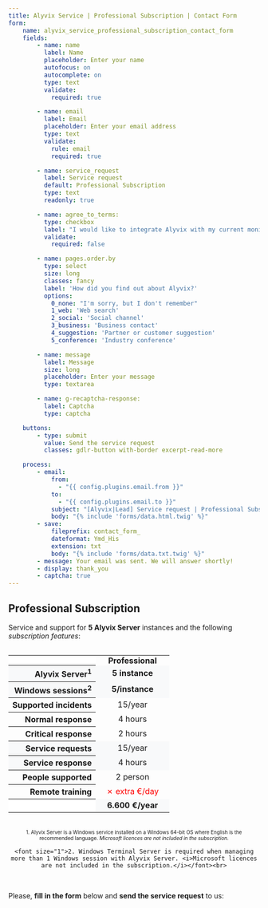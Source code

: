 ```yaml
---
title: Alyvix Service | Professional Subscription | Contact Form
form:
    name: alyvix_service_professional_subscription_contact_form
    fields:
        - name: name
          label: Name
          placeholder: Enter your name
          autofocus: on
          autocomplete: on
          type: text
          validate:
            required: true

        - name: email
          label: Email
          placeholder: Enter your email address
          type: text
          validate:
            rule: email
            required: true

        - name: service_request
          label: Service request
          default: Professional Subscription
          type: text
          readonly: true

        - name: agree_to_terms:
          type: checkbox
          label: "I would like to integrate Alyvix with my current monitoring system"
          validate:
            required: false

        - name: pages.order.by
          type: select
          size: long
          classes: fancy
          label: 'How did you find out about Alyvix?'
          options:
            0_none: "I'm sorry, but I don't remember"
            1_web: 'Web search'
            2_social: 'Social channel'
            3_business: 'Business contact'
            4_suggestion: 'Partner or customer suggestion'
            5_conference: 'Industry conference'

        - name: message
          label: Message
          size: long
          placeholder: Enter your message
          type: textarea

        - name: g-recaptcha-response:
          label: Captcha
          type: captcha

    buttons:
        - type: submit
          value: Send the service request
          classes: gdlr-button with-border excerpt-read-more

    process:
        - email:
            from:
              - "{{ config.plugins.email.from }}"
            to:
              - "{{ config.plugins.email.to }}"
            subject: "[Alyvix|Lead] Service request | Professional Subscription"
            body: "{% include 'forms/data.html.twig' %}"
        - save:
            fileprefix: contact_form_
            dateformat: Ymd_His
            extension: txt
            body: "{% include 'forms/data.txt.twig' %}"
        - message: Your email was sent. We will answer shortly!
        - display: thank_you
        - captcha: true
---
```


## **Professional** Subscription

Service and support for **5 Alyvix Server** instances and the following *subscription features*:

<div style="overflow-x:auto;">
    <table style="margin-left:auto;margin-right:auto;border-collapse:collapse">
        <tr>
            <th style="background-color:white;"></th>
            <th style="padding:0 25px 0 25px;">Professional</th>
        </tr>
        <tr style="background-color:#f8f9fa;">
            <th style="text-align:right;white-space:nowrap;">Alyvix Server<sup>1</sup></th>
            <td style="text-align:center;"><b>5 instance</b></td>
        </tr>
        <tr style="background-color:#f8f9fa;">
            <th style="text-align:right;white-space:nowrap;">Windows sessions<sup>2</sup></th>
            <td style="text-align:center;"><b>5/instance</b></td>
        </tr>
        <tr>
            <th style="text-align:right;white-space:nowrap;">Supported incidents</th>
            <td style="text-align:center;">15/year</td>
        </tr>
        <tr>
            <th style="text-align:right;white-space:nowrap;">Normal response</th>
            <td style="text-align:center;">4 hours</td>
        </tr>
        <tr>
            <th style="text-align:right;white-space:nowrap;">Critical response</th>
            <td style="text-align:center;">2 hours</td>
        </tr>
        <tr style="background-color:#f8f9fa;">
            <th style="text-align:right;white-space:nowrap;">Service requests</th>
            <td style="text-align:center;">15/year</td>
        </tr>
        <tr style="background-color:#f8f9fa;">
            <th style="text-align:right;white-space:nowrap;">Service response</th>
            <td style="text-align:center;">4 hours</td>
        </tr>
        <tr>
            <th style="text-align:right;white-space:nowrap;">People supported</th>
            <td style="text-align:center;">2 person</td>
        </tr>
        <tr>
            <th style="text-align:right;white-space:nowrap;">Remote training</th>
            <td style="text-align:center;color:red">&#x2717; extra €/day</td>
        </tr>
        <tr style="background-color:#f8f9fa;">
            <th style="background-color:white;"></th>
            <td style="text-align:center;"><b>6.600 €/year</b></td>
        </tr>
    </table>
<br>
</div>

<div style="text-align:center;">
    <font size="1">1. Alyvix Server is a Windows service installed on a Windows 64-bit OS where English is the recommended language. <i>Microsoft licences are not included in the subscription.</i></font><br>

    <font size="1">2. Windows Terminal Server is required when managing more than 1 Windows session with Alyvix Server. <i>Microsoft licences are not included in the subscription.</i></font><br>
<br>
</div>

Please, **fill in the form** below and **send the service request** to us:

